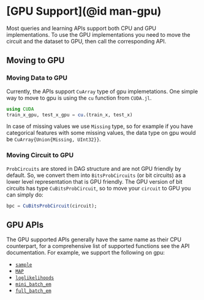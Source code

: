 # [GPU Support](@id man-gpu)

Most queries and learning APIs support both CPU and GPU implementations. To use the GPU implementations you need to move the
circuit and the dataset to GPU, then call the corresponding API.

## Moving to GPU

### Moving Data to GPU

Currently, the APIs support `CuArray` type of gpu implemetations. One simple way to move to gpu is using the `cu` function from `CUDA.jl`.

```julia
using CUDA
train_x_gpu, test_x_gpu = cu.(train_x, test_x)
```

In case of missing values we use `Missing` type, so for example if you have categorical features with some missing values, the data type on gpu would be `CuArray{Union{Missing, UInt32}}`.

### Moving Circuit to GPU

`ProbCircuits` are stored in DAG structure and are not GPU friendly by default. So, we convert them into `BitsProbCircuits` (or bit circuits) as a lower level representation that is GPU friendly. The GPU version of bit circuits has type `CuBitsProbCircuit`, so to move your `circuit` to GPU you can simply do:

```julia
bpc = CuBitsProbCircuit(circuit);
```

## GPU APIs

The GPU supported APIs generally have the same name as their CPU counterpart, for a comprehensive list of supported functions see the API documentation. For example, we support the following on gpu:

- [`sample`](@ref)
- [`MAP`](@ref)
- [`loglikelihoods`](@ref)
- [`mini_batch_em`](@ref)
- [`full_batch_em`](@ref)